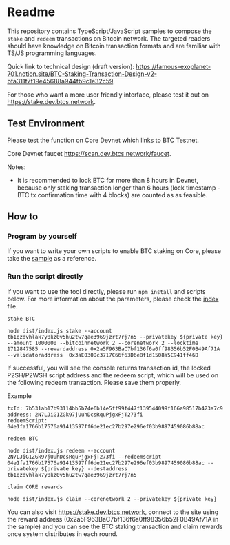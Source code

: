 # Readme

This repository contains TypeScript/JavaScript samples to compose the `stake` and `redeem` transactions on Bitcoin network. The targeted readers should have knowledge on Bitcoin transaction formats and are familiar with TS/JS programming languages. 

Quick link to technical design (draft version): https://famous-exoplanet-701.notion.site/BTC-Staking-Transaction-Design-v2-bfa311f7f19e45688a944fb9c1e32c59. 

For those who want a more user friendly interface, please test it out on https://stake.dev.btcs.network.

## Test Environment

Please test the function on Core Devnet which links to BTC Testnet. 

Core Devnet faucet https://scan.dev.btcs.network/faucet.

Notes:

- It is recommended to lock BTC for more than 8 hours in Devnet, because only staking transaction longer than 6 hours (lock timestamp - BTC tx confirmation time with 4 blocks) are counted as as feasible.


## How to

### Program by yourself

If you want to write your own scripts to enable BTC staking on Core, please take the [sample](sample.ts) as a reference.

### Run the script directly

If you want to use the tool directly, please run `npm install` and scripts below. For more information about the parameters, please check the [index](index.ts) file.

`stake BTC` 

``` shell
node dist/index.js stake --account tb1qzdvhlak7y8kz0v5hu2tw7qae3969jzrt7rj7n5 --privatekey ${private key} --amount 1000000 --bitcoinnetwork 2 --corenetwork 2 --locktime 1712847585 --rewardaddress 0x2a5F963BaC7bf136f6a0ff98356b52F0B49Af71A --validatoraddress  0x3aE030Dc3717C66f63D6e8f1d1508a5C941ff46D
```

If successful, you will see the console returns transaction id, the locked P2SH/P2WSH script address and the redeem script, which will be used on the following redeem transaction. Please save them properly. 

Example

``` shell
txId: 7b531ab17b93114bb5b74e6b14e5ff99f447f139544099f166a98517b423a7c9
address: 2N7LJiG1ZGk97jUuhDcsRquPjgxFjT273fi
redeemScript: 04e1fa1766b17576a91413597ff6de21ec27b297e296ef03b9897459086b88ac
```



`redeem BTC`
```shell
node dist/index.js redeem --account 2N7LJiG1ZGk97jUuhDcsRquPjgxFjT273fi --redeemscript 04e1fa1766b17576a91413597ff6de21ec27b297e296ef03b9897459086b88ac --privatekey ${private key} --destaddress tb1qzdvhlak7y8kz0v5hu2tw7qae3969jzrt7rj7n5
```

`claim CORE rewards`
```shell
node dist/index.js claim --corenetwork 2 --privatekey ${private key}
```
You can also visit https://stake.dev.btcs.network, connect to the site using the reward address (0x2a5F963BaC7bf136f6a0ff98356b52F0B49Af71A in the sample) and you can see the BTC staking transaction and claim rewards once system distributes in each round. 